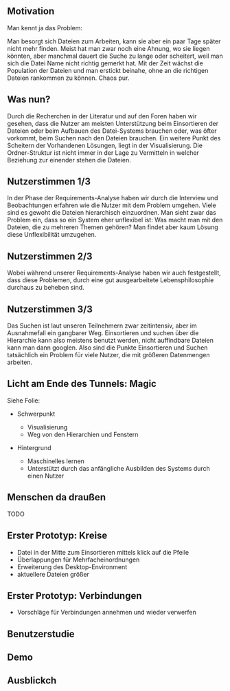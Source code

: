 ## Motivation

Man kennt ja das Problem:

Man besorgt sich Dateien zum Arbeiten, kann sie aber ein paar Tage später nicht mehr finden.
Meist hat man zwar noch eine Ahnung, wo sie liegen könnten,
aber manchmal dauert die Suche zu lange oder scheitert, weil man sich die Datei Name nicht richtig gemerkt hat.
Mit der Zeit wächst die Population der Dateien und man erstickt beinahe, ohne an die richtigen Dateien rankommen zu können.
Chaos pur.

## Was nun?

Durch die Recherchen in der Literatur und auf den Foren haben wir gesehen, dass die Nutzer am meisten Unterstützung beim Einsortieren der Dateien oder beim Aufbauen des Datei-Systems brauchen oder, was öfter vorkommt, beim Suchen nach den Dateien brauchen. Ein weitere Punkt des Scheitern der Vorhandenen Lösungen, liegt in der Visualisierung. Die Ordner-Struktur ist nicht immer in der Lage zu Vermitteln in welcher Beziehung zur einender stehen die Dateien.

## Nutzerstimmen 1/3

In der Phase der Requirements-Analyse haben wir durch die Interview und Beobachtungen erfahren wie die Nutzer mit dem Problem umgehen.
Viele sind es gewoht die Dateien hierarchisch einzuordnen. Man sieht zwar das Problem ein, dass so ein System eher unflexibel ist:
Was macht man mit den Dateien, die zu mehreren Themen gehören? Man findet aber kaum Lösung diese Unflexibilität umzugehen.

## Nutzerstimmen 2/3

Wobei während unserer Requirements-Analyse haben wir auch festgestellt, dass diese Problemen, durch eine gut ausgearbeitete Lebensphilosophie durchaus zu beheben sind.

## Nutzerstimmen 3/3

Das Suchen ist laut unseren Teilnehmern zwar zeitintensiv,
aber im Ausnahmefall ein gangbarer Weg.
Einsortieren und suchen über die Hierarchie kann also meistens benutzt werden,
nicht auffindbare Dateien kann man dann googlen.
Also sind die Punkte Einsortieren und Suchen tatsächlich ein Problem für viele Nutzer, die mit größeren Datenmengen arbeiten.

## Licht am Ende des Tunnels: Magic

Siehe Folie:

-	Schwerpunkt
	-	Visualisierung
	-	Weg von den Hierarchien und Fenstern
	
-	Hintergrund
	-	Maschinelles lernen
	-	Unterstützt durch das anfängliche Ausbilden des Systems durch einen Nutzer

## Menschen da draußen

TODO

## Erster Prototyp: Kreise

-	Datei in der Mitte zum Einsortieren mittels klick auf die Pfeile
-	Überlappungen für Mehrfacheinordnungen
-	Erweiterung des Desktop-Environment
-	aktuellere Dateien größer

## Erster Prototyp: Verbindungen

-	Vorschläge für Verbindungen annehmen und wieder verwerfen

## Benutzerstudie

## Demo

## Ausblickch
